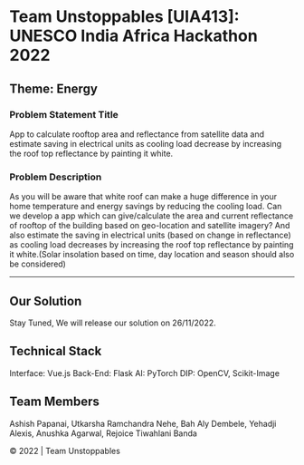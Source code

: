 # Team Unstoppables [UIA413]: UNESCO India Africa Hackathon 2022
## Theme: Energy
### Problem Statement Title
App to calculate rooftop area and reflectance from satellite data and estimate saving in electrical units as cooling load decrease by increasing the roof top reflectance by painting it white.
### Problem Description	
As you will be aware that white roof can make a huge difference in your home temperature and energy savings by reducing the cooling load. Can we develop a app which can give/calculate the area and current reflectance of rooftop of the building based on geo-location and satellite imagery? And also estimate the saving in electrical units (based on change in reflectance) as cooling load decreases by increasing the roof top reflectance by painting it white.(Solar insolation based on time, day location and season should also be considered)

---
## Our Solution
Stay Tuned, We will release our solution on 26/11/2022. 

## Technical Stack
Interface: Vue.js
Back-End: Flask
AI: PyTorch
DIP: OpenCV, Scikit-Image

## Team Members
Ashish Papanai, Utkarsha Ramchandra Nehe, Bah Aly Dembele, Yehadji Alexis, Anushka Agarwal, Rejoice Tiwahlani Banda


&copy; 2022 | Team Unstoppables 

